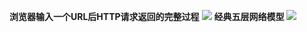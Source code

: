 **浏览器输入一个URL后HTTP请求返回的完整过程**
![](https://upload-images.jianshu.io/upload_images/9249356-996b52a3c852ebc5.png?imageMogr2/auto-orient/strip%7CimageView2/2/w/1240)
**经典五层网络模型**
![](https://upload-images.jianshu.io/upload_images/9249356-f1a59d6557b53286.png?imageMogr2/auto-orient/strip%7CimageView2/2/w/1240)
